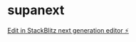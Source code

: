 # supanext

[Edit in StackBlitz next generation editor ⚡️](https://stackblitz.com/~/github.com/diogoparente/supanext)